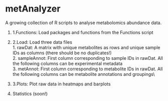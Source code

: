 # metAnalyzer
A growing collection of R scripts to analyse metabolomics abundance data. 

1. 1.Functions: Load packages and functions from the Functions script


2. 2.Load: Load three data files\
          1. rawDat: A matrix with unique metabolites as rows and unique sample IDs as columns (there should be no duplicates!)\
          2. sampleAnnot: First column corresponding to sample IDs in rawDat. All the following columns can be experimental metadata\
          3. metAnnot: First column corresponding to metabolite IDs in rawDat. All the following columns can be metabolite annotations and groupings\
          
3. 3.Plots: Plot raw data in heatmaps and barplots
4. Statistics (soon!)
